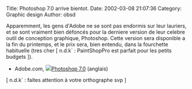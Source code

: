 Title: Photoshop 7.0 arrive bientot.
Date: 2002-03-08 21:07:36
Category: Graphic design
Author: obsd

Apparemment, les gens d'Adobe ne se sont pas endormis sur leur lauriers, et se sont vraiment bien défoncés pour la derniere version de leur celebre outil de conception graphique, Photoshop.
Cette version sera disponible a la fin du printemps, et le prix sera, bien entendu, dans la fourchette habituelle (tres cher [ n.d.k` : PaintShopPro est parfait pour les petits budgets ]).

- Adobe.com, <img src="/-images/lien.png">[Photoshop 7.0](http://www.adobe.com/products/photoshop/newfeatures.html) (anglais)

[ n.d.k` : faites attention à votre orthographe svp ]